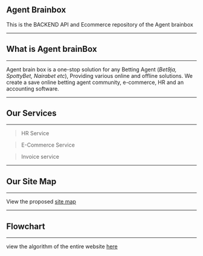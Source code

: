 ## Agent Brainbox

<p>This is the BACKEND API and Ecommerce repository of the Agent brainbox </p>

***
## What is Agent brainBox
***
<p>Agent brain box is a one-stop solution for any Betting Agent (<i>Bet9ja, SpottyBet, Nairabet etc</i>), Providing various online and offline solutions. We create a save online betting agent community, e-commerce, HR and an accounting software.   </p>

***
## Our Services
***

> HR Service

> E-Commerce Service 

> Invoice service

***
## Our Site Map 
***


View the proposed <a target="_blank" href="sitemap.html"> site map </a> 

***
## Flowchart 
***

view the algorithm of the entire website <a href="/sitemap.html">here </a> 
